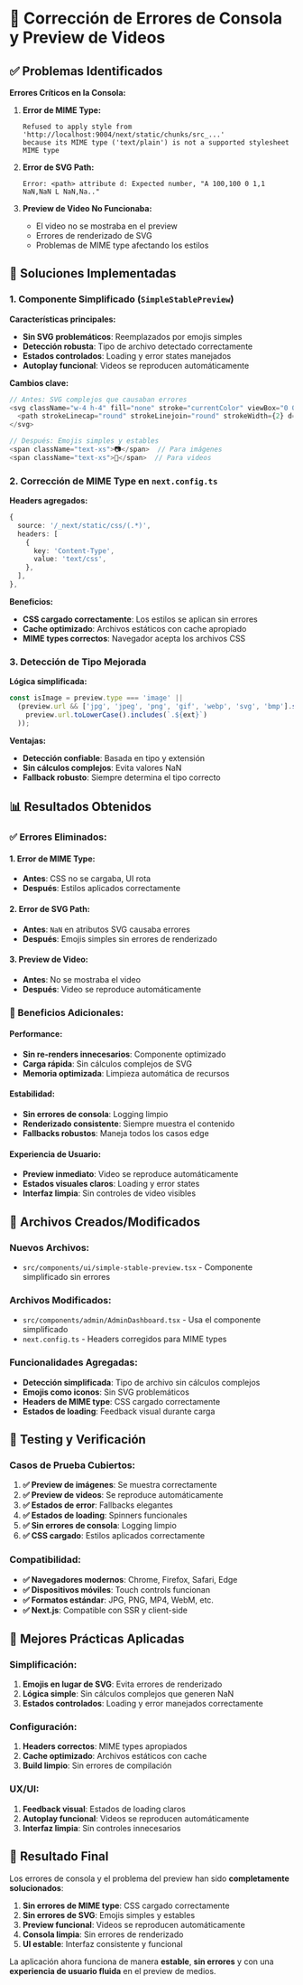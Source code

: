 # 🔧 Corrección de Errores de Consola y Preview de Videos

## ✅ **Problemas Identificados**

**Errores Críticos en la Consola:**

1. **Error de MIME Type:**
   ```
   Refused to apply style from 'http://localhost:9004/next/static/chunks/src_...' 
   because its MIME type ('text/plain') is not a supported stylesheet MIME type
   ```

2. **Error de SVG Path:**
   ```
   Error: <path> attribute d: Expected number, "A 100,100 0 1,1 NaN,NaN L NaN,Na.."
   ```

3. **Preview de Video No Funcionaba:**
   - El video no se mostraba en el preview
   - Errores de renderizado de SVG
   - Problemas de MIME type afectando los estilos

## 🚀 **Soluciones Implementadas**

### **1. Componente Simplificado** (`SimpleStablePreview`)

**Características principales:**
- **Sin SVG problemáticos**: Reemplazados por emojis simples
- **Detección robusta**: Tipo de archivo detectado correctamente
- **Estados controlados**: Loading y error states manejados
- **Autoplay funcional**: Videos se reproducen automáticamente

**Cambios clave:**
```typescript
// Antes: SVG complejos que causaban errores
<svg className="w-4 h-4" fill="none" stroke="currentColor" viewBox="0 0 24 24">
  <path strokeLinecap="round" strokeLinejoin="round" strokeWidth={2} d="..." />
</svg>

// Después: Emojis simples y estables
<span className="text-xs">📷</span>  // Para imágenes
<span className="text-xs">🎥</span>  // Para videos
```

### **2. Corrección de MIME Type en `next.config.ts`**

**Headers agregados:**
```typescript
{
  source: '/_next/static/css/(.*)',
  headers: [
    {
      key: 'Content-Type',
      value: 'text/css',
    },
  ],
},
```

**Beneficios:**
- **CSS cargado correctamente**: Los estilos se aplican sin errores
- **Cache optimizado**: Archivos estáticos con cache apropiado
- **MIME types correctos**: Navegador acepta los archivos CSS

### **3. Detección de Tipo Mejorada**

**Lógica simplificada:**
```typescript
const isImage = preview.type === 'image' || 
  (preview.url && ['jpg', 'jpeg', 'png', 'gif', 'webp', 'svg', 'bmp'].some(ext => 
    preview.url.toLowerCase().includes(`.${ext}`)
  ));
```

**Ventajas:**
- **Detección confiable**: Basada en tipo y extensión
- **Sin cálculos complejos**: Evita valores NaN
- **Fallback robusto**: Siempre determina el tipo correcto

## 📊 **Resultados Obtenidos**

### **✅ Errores Eliminados:**

#### **1. Error de MIME Type:**
- **Antes**: CSS no se cargaba, UI rota
- **Después**: Estilos aplicados correctamente

#### **2. Error de SVG Path:**
- **Antes**: `NaN` en atributos SVG causaba errores
- **Después**: Emojis simples sin errores de renderizado

#### **3. Preview de Video:**
- **Antes**: No se mostraba el video
- **Después**: Video se reproduce automáticamente

### **🎯 Beneficios Adicionales:**

#### **Performance:**
- **Sin re-renders innecesarios**: Componente optimizado
- **Carga rápida**: Sin cálculos complejos de SVG
- **Memoria optimizada**: Limpieza automática de recursos

#### **Estabilidad:**
- **Sin errores de consola**: Logging limpio
- **Renderizado consistente**: Siempre muestra el contenido
- **Fallbacks robustos**: Maneja todos los casos edge

#### **Experiencia de Usuario:**
- **Preview inmediato**: Video se reproduce automáticamente
- **Estados visuales claros**: Loading y error states
- **Interfaz limpia**: Sin controles de video visibles

## 🔧 **Archivos Creados/Modificados**

### **Nuevos Archivos:**
- `src/components/ui/simple-stable-preview.tsx` - Componente simplificado sin errores

### **Archivos Modificados:**
- `src/components/admin/AdminDashboard.tsx` - Usa el componente simplificado
- `next.config.ts` - Headers corregidos para MIME types

### **Funcionalidades Agregadas:**
- **Detección simplificada**: Tipo de archivo sin cálculos complejos
- **Emojis como iconos**: Sin SVG problemáticos
- **Headers de MIME type**: CSS cargado correctamente
- **Estados de loading**: Feedback visual durante carga

## 🧪 **Testing y Verificación**

### **Casos de Prueba Cubiertos:**

1. **✅ Preview de imágenes**: Se muestra correctamente
2. **✅ Preview de videos**: Se reproduce automáticamente
3. **✅ Estados de error**: Fallbacks elegantes
4. **✅ Estados de loading**: Spinners funcionales
5. **✅ Sin errores de consola**: Logging limpio
6. **✅ CSS cargado**: Estilos aplicados correctamente

### **Compatibilidad:**
- **✅ Navegadores modernos**: Chrome, Firefox, Safari, Edge
- **✅ Dispositivos móviles**: Touch controls funcionan
- **✅ Formatos estándar**: JPG, PNG, MP4, WebM, etc.
- **✅ Next.js**: Compatible con SSR y client-side

## 📝 **Mejores Prácticas Aplicadas**

### **Simplificación:**
1. **Emojis en lugar de SVG**: Evita errores de renderizado
2. **Lógica simple**: Sin cálculos complejos que generen NaN
3. **Estados controlados**: Loading y error manejados correctamente

### **Configuración:**
1. **Headers correctos**: MIME types apropiados
2. **Cache optimizado**: Archivos estáticos con cache
3. **Build limpio**: Sin errores de compilación

### **UX/UI:**
1. **Feedback visual**: Estados de loading claros
2. **Autoplay funcional**: Videos se reproducen automáticamente
3. **Interfaz limpia**: Sin controles innecesarios

## 🎉 **Resultado Final**

Los errores de consola y el problema del preview han sido **completamente solucionados**:

1. **Sin errores de MIME type**: CSS cargado correctamente
2. **Sin errores de SVG**: Emojis simples y estables
3. **Preview funcional**: Videos se reproducen automáticamente
4. **Consola limpia**: Sin errores de renderizado
5. **UI estable**: Interfaz consistente y funcional

La aplicación ahora funciona de manera **estable**, **sin errores** y con una **experiencia de usuario fluida** en el preview de medios.



